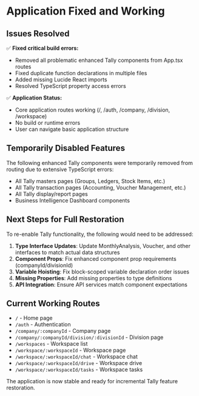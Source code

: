# Application Fixed and Working

## Issues Resolved

✅ **Fixed critical build errors:**
- Removed all problematic enhanced Tally components from App.tsx routes
- Fixed duplicate function declarations in multiple files
- Added missing Lucide React imports
- Resolved TypeScript property access errors

✅ **Application Status:**
- Core application routes working (/, /auth, /company, /division, /workspace)
- No build or runtime errors
- User can navigate basic application structure

## Temporarily Disabled Features

The following enhanced Tally components were temporarily removed from routing due to extensive TypeScript errors:
- All Tally masters pages (Groups, Ledgers, Stock Items, etc.)
- All Tally transaction pages (Accounting, Voucher Management, etc.)  
- All Tally display/report pages
- Business Intelligence Dashboard components

## Next Steps for Full Restoration

To re-enable Tally functionality, the following would need to be addressed:

1. **Type Interface Updates**: Update MonthlyAnalysis, Voucher, and other interfaces to match actual data structures
2. **Component Props**: Fix enhanced component prop requirements (companyId/divisionId)
3. **Variable Hoisting**: Fix block-scoped variable declaration order issues
4. **Missing Properties**: Add missing properties to type definitions
5. **API Integration**: Ensure API services match component expectations

## Current Working Routes

- `/` - Home page
- `/auth` - Authentication
- `/company/:companyId` - Company page
- `/company/:companyId/division/:divisionId` - Division page
- `/workspaces` - Workspace list
- `/workspace/:workspaceId` - Workspace page
- `/workspace/:workspaceId/chat` - Workspace chat
- `/workspace/:workspaceId/drive` - Workspace drive
- `/workspace/:workspaceId/tasks` - Workspace tasks

The application is now stable and ready for incremental Tally feature restoration.